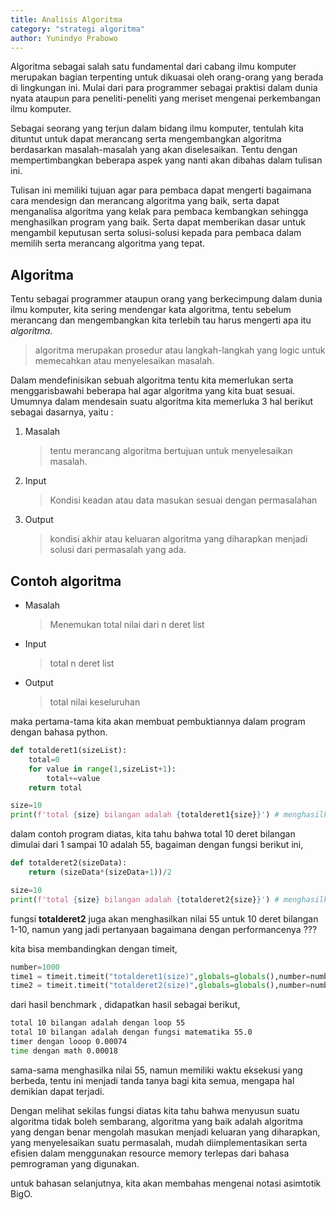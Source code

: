 ```yaml
---
title: Analisis Algoritma
category: "strategi algoritma"
author: Yunindyo Prabowo
---
```


Algoritma sebagai salah satu fundamental dari cabang ilmu komputer merupakan bagian terpenting untuk dikuasai oleh orang-orang yang berada di lingkungan ini. Mulai dari para programmer sebagai praktisi dalam dunia nyata ataupun para peneliti-peneliti yang meriset mengenai perkembangan ilmu komputer. 
<!--more-->

Sebagai seorang yang terjun dalam bidang ilmu komputer, tentulah kita dituntut untuk dapat merancang serta mengembangkan algoritma berdasarkan masalah-masalah yang akan diselesaikan. Tentu dengan mempertimbangkan beberapa aspek yang nanti akan dibahas dalam tulisan ini.

Tulisan ini memiliki tujuan agar para pembaca dapat mengerti bagaimana cara mendesign dan merancang algoritma yang baik, serta dapat menganalisa algoritma yang kelak para pembaca kembangkan sehingga menghasilkan program yang baik. Serta dapat memberikan dasar untuk mengambil keputusan serta solusi-solusi kepada para pembaca dalam memilih serta merancang algoritma yang tepat.

## Algoritma

Tentu sebagai programmer ataupun orang yang berkecimpung dalam dunia ilmu komputer, kita sering mendengar kata algoritma, tentu sebelum  merancang dan mengembangkan kita terlebih tau harus mengerti apa itu _algoritma_.

> algoritma merupakan prosedur atau langkah-langkah yang logic untuk memecahkan atau menyelesaikan masalah.

Dalam mendefinisikan sebuah algoritma tentu kita memerlukan serta menggarisbawahi beberapa hal agar algoritma yang kita buat sesuai. Umumnya dalam mendesain suatu algoritma kita memerluka 3 hal berikut sebagai dasarnya, yaitu :
    
1. Masalah 
    > tentu merancang algoritma bertujuan untuk menyelesaikan masalah.
2. Input
    > Kondisi keadan atau data masukan sesuai dengan permasalahan
3. Output
    > kondisi akhir atau keluaran algoritma yang diharapkan menjadi solusi dari permasalah yang ada.

## Contoh algoritma

* Masalah
    > Menemukan total nilai dari n deret list
* Input
    > total n deret list
* Output
    > total nilai keseluruhan 

maka pertama-tama kita akan membuat pembuktiannya dalam program dengan bahasa python.

```python
def totalderet1(sizeList):
    total=0
    for value in range(1,sizeList+1):
        total+=value
    return total

size=10
print(f'total {size} bilangan adalah {totalderet1{size}}') # menghasilkan 55
```

dalam contoh program diatas, kita tahu bahwa total 10 deret bilangan dimulai dari 1 sampai 10 adalah 55, bagaiman dengan fungsi berikut ini, 

```python
def totalderet2(sizeData):
    return (sizeData*(sizeData+1))/2

size=10
print(f'total {size} bilangan adalah {totalderet2{size}}') # menghasilkan 55

```

fungsi **totalderet2** juga akan menghasilkan nilai 55 untuk 10 deret bilangan 1-10, namun yang jadi pertanyaan bagaimana dengan performancenya  ???

kita bisa membandingkan dengan timeit, 

```python
number=1000
time1 = timeit.timeit("totalderet1(size)",globals=globals(),number=number)
time2 = timeit.timeit("totalderet2(size)",globals=globals(),number=number)
```
dari hasil benchmark , didapatkan hasil sebagai berikut,

```bash
total 10 bilangan adalah dengan loop 55
total 10 bilangan adalah dengan fungsi matematika 55.0
timer dengan looop 0.00074
time dengan math 0.00018
```

sama-sama menghasilka nilai 55, namun memiliki waktu eksekusi yang berbeda, tentu ini menjadi tanda tanya bagi kita semua, mengapa hal demikian dapat terjadi.

Dengan melihat sekilas fungsi diatas kita tahu bahwa menyusun suatu algoritma tidak boleh sembarang, algoritma yang baik adalah algoritma yang dengan benar mengolah masukan menjadi keluaran yang diharapkan, yang menyelesaikan suatu permasalah, mudah diimplementasikan serta efisien dalam menggunakan resource memory terlepas dari bahasa pemrograman yang digunakan.

untuk bahasan selanjutnya, kita akan membahas mengenai notasi asimtotik BigO.